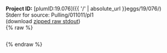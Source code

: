 **Project ID:** [plumID:19.076]({{ '/' | absolute_url }}eggs/19/076/)  
Stderr for source:  Pulling/011011/pl1   
(download [zipped raw stdout](pl1.plumed.stdout.txt.zip))  
{% raw %}
<pre>
</pre>
{% endraw %}
